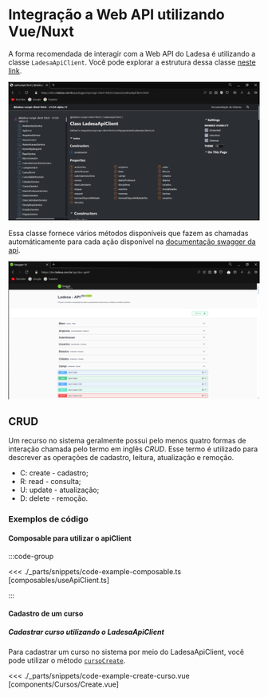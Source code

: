 # Integração a Web API utilizando Vue/Nuxt

A forma recomendada de interagir com a Web API do Ladesa é utilizando a classe `LadesaApiClient`. Você pode explorar a estrutura dessa classe [neste link][api-client-doc-ladesa-api-client].

![Documentação da classe LadesaApiClient](./_parts/doc-classe-api-client-fetch.png)

Essa classe fornece vários métodos disponíveis que fazem as chamadas automáticamente para cada ação disponível na [documentação swagger da api][api-doc-swagger].

![Documentação Swagger da API](./_parts/doc-api-swagger.png)

## CRUD

Um recurso no sistema geralmente possui pelo menos quatro formas de interação chamada pelo termo em inglês _CRUD_. Esse termo é utilizado para descrever as operações de cadastro, leitura, atualização e remoção.

- C: create - cadastro;
- R: read - consulta;
- U: update - atualização;
- D: delete - remoção.

### Exemplos de código

#### Composable para utilizar o apiClient

:::code-group

<<< ./\_parts/snippets/code-example-composable.ts [composables/useApiClient.ts]

:::

#### Cadastro de um curso

##### Cadastrar curso utilizando o LadesaApiClient

Para cadastrar um curso no sistema por meio do LadesaApiClient, você pode utilizar o método [`cursoCreate`][api-client-doc-ladesa-api-client-cursos-curso-create].

<<< ./\_parts/snippets/code-example-create-curso.vue [components/Cursos/Create.vue]

[api-doc-swagger]: https://dev.ladesa.com.br/api/doc-api
[api-client-doc-ladesa-api-client]: https://docs.ladesa.com.br/packages/npm/api-client-fetch//classes/LadesaApiClient.html
[api-client-doc-ladesa-api-client-cursos-curso-create]: https://docs.ladesa.com.br/packages/npm/api-client-fetch/classes/CursosService.html#cursoCreate
